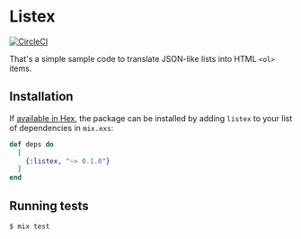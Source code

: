 # Listex

[![CircleCI](https://circleci.com/gh/elvio/listex.svg?style=svg)](https://circleci.com/gh/elvio/listex)

That's a simple sample code to translate JSON-like lists into HTML `<ol>` items.

## Installation

If [available in Hex](https://hex.pm/docs/publish), the package can be installed
by adding `listex` to your list of dependencies in `mix.exs`:

```elixir
def deps do
  [
    {:listex, "~> 0.1.0"}
  ]
end
```

## Running tests

```bash
$ mix test
```